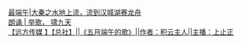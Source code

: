   
[最端午|大秦之水地上流，流到汉城湖赛龙舟](http://www.dianyue.me/archives/018/ll7qmgp2tsuftqfa/)  
[朗诵 | 举歌， 啸九天](http://www.dianyue.me/archives/916/ktx3kclcv9c559jp/)  
[【远方传媒 】【总社】||《五月端午的歌》||作者：积云主人||主播：上止正](http://www.dianyue.me/archives/291/nx4mrcz582v6803i/)